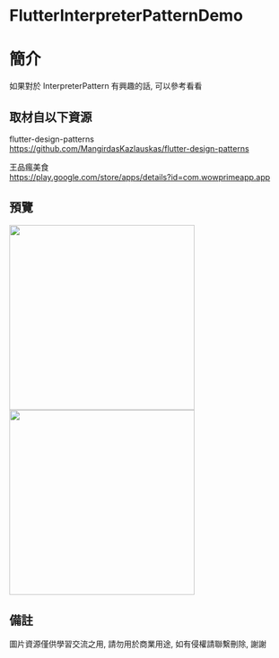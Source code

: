 # FlutterInterpreterPatternDemo

簡介
==================================
如果對於 InterpreterPattern 有興趣的話, 可以參考看看                                 

取材自以下資源
--------
flutter-design-patterns                                                                 
https://github.com/MangirdasKazlauskas/flutter-design-patterns     
                  			
王品瘋美食                                                                 
https://play.google.com/store/apps/details?id=com.wowprimeapp.app     

預覽
--------
<p align="left">
  <img src="https://i.imgur.com/gbRQLJC.png" height="330"/>
  <img src="https://i.imgur.com/qTRYxpk.png" height="330"/>
</p> 

備註
--------
圖片資源僅供學習交流之用, 請勿用於商業用途, 如有侵權請聯繫刪除, 謝謝
